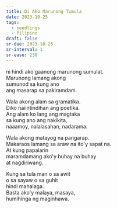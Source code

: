 ```yaml
---
title: Di Ako Marunong Tumula
date: 2023-10-25
tags:
  - seedlings
  - filipino
draft: false
sr-due: 2023-10-26
sr-interval: 1
sr-ease: 230
---
```

ni hindi ako gaanong marunong sumulat.  
Marunong lamang akong  
sumunod sa kung ano  
ang masarap sa pakiramdam.

Wala akong alam sa gramatika.  
Diko naiintindihan ang poetika.  
Ang alam ko lang ang magtaka  
sa kung ano ang nakikita,  
naaamoy, nalalasahan, nadarama.

Wala akong matayog na pangarap.  
Makaraos lamang sa araw na ito'y sapat na.  
At kung papalarin  
maramdamang ako'y buhay na buhay  
at nagdiriwang.

Kung sa tula man o sa awit  
o sa sayaw o sa guhit  
hindi mahalaga.  
Basta ako'y malaya, masaya,  
humihinga ng maginhawa.